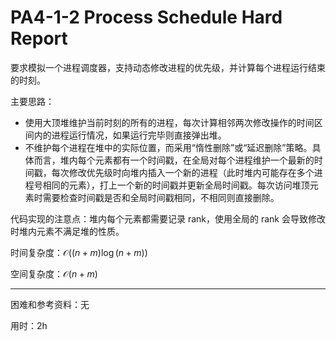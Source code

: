 # PA4-1-2 Process Schedule Hard Report

要求模拟一个进程调度器，支持动态修改进程的优先级，并计算每个进程运行结束的时刻。

主要思路：

- 使用大顶堆维护当前时刻的所有的进程，每次计算相邻两次修改操作的时间区间内的进程运行情况，如果运行完毕则直接弹出堆。
- 不维护每个进程在堆中的实际位置，而采用“惰性删除”或“延迟删除”策略。具体而言，堆内每个元素都有一个时间戳，在全局对每个进程维护一个最新的时间戳，每次修改优先级时向堆内插入一个新的进程（此时堆内可能存在多个进程号相同的元素），打上一个新的时间戳并更新全局时间戳。每次访问堆顶元素时需要检查时间戳是否和全局时间戳相同，不相同则直接删除。

代码实现的注意点：堆内每个元素都需要记录 rank，使用全局的 rank 会导致修改时堆内元素不满足堆的性质。

时间复杂度：$\mathcal O((n + m) \log (n + m))$

空间复杂度：$\mathcal O(n + m)$

---

困难和参考资料：无

用时：2h
